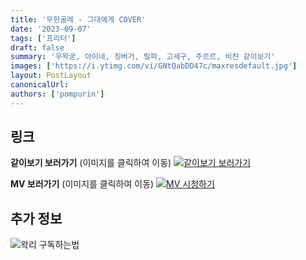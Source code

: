 ```yaml
---
title: '무한굴레 - 그대에게 COVER'
date: '2023-09-07'
tags: ['프리터']
draft: false
summary: '우왁굳, 아이네, 징버거, 릴파, 고세구, 주르르, 비챤 같이보기'
images: ['https://i.ytimg.com/vi/GNtQabDD47c/maxresdefault.jpg']
layout: PostLayout
canonicalUrl:
authors: ['pompurin']
---
```


## 링크

**같이보기 보러가기** (이미지를 클릭하여 이동)
[![같이보기 보러가기](https://cdn.discordapp.com/attachments/1136601898116464710/1137050327938506852/logo.png)](https://cafe.naver.com/steamindiegame/12777698)

**MV 보러가기** (이미지를 클릭하여 이동)
[![MV 시청하기](https://i.ytimg.com/vi/GNtQabDD47c/maxresdefault.jpg)](https://youtu.be/GNtQabDD47c?si=_5q9SHNgqVw1fdDB)

## 추가 정보

![왁리 구독하는법](https://cdn.discordapp.com/attachments/1136601898116464710/1137049857136267374/--2cut.gif)
